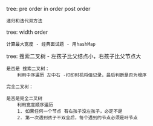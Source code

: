 tree:
	pre order
	in order
	post order

	递归和迭代双方法

tree:
	width order

	计算最大宽度 - 经典面试题 - 用hashMap

tree:
	搜索二叉树 - 左孩子比父结点小，右孩子比父节点大

	是否是 搜索二叉树：
		利用中序遍历 左中右 -打印时机将值记录，最后判断是否为增序

	完全二叉树：

	是否是完全二叉树
		利用宽度顺序遍历
		1. 如果任何一个节点 有右孩子没左孩子，必定不是
		2. 第一次遇到孩子不双全后，每个遇到的节点必须是叶节点